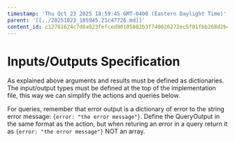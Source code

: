 ```yaml
---
timestamp: 'Thu Oct 23 2025 18:59:45 GMT-0400 (Eastern Daylight Time)'
parent: '[[../20251023_185945.21c47726.md]]'
content_id: c12781624c7d8a023fefced90105882b3f740026272ec5f01fbb268d2b4e2795
---
```


# Inputs/Outputs Specification

As explained above arguments and results must be defined as dictionaries. The input/output types must be defined at the top of the implementation file, this way we can simplify the actions and queries below.

For queries, remember that error output is a dictionary of error to the string error message: `{error: "the error message"}`. Define the QueryOutput in the same format as the action, but when returing an error in a query return it as `{error: "the error message"}` NOT an array.

